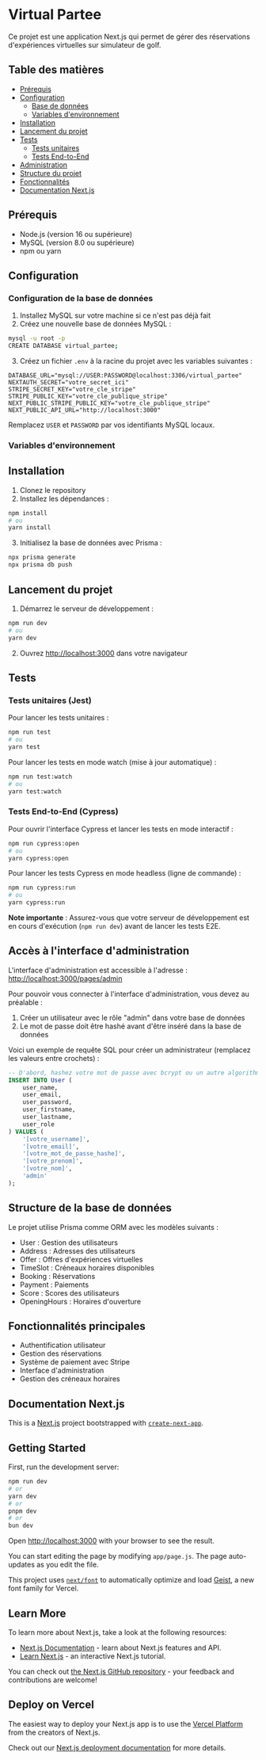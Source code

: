 # Virtual Partee

Ce projet est une application Next.js qui permet de gérer des réservations d'expériences virtuelles sur simulateur de golf.

## Table des matières

- [Prérequis](#prérequis)
- [Configuration](#configuration)
  - [Base de données](#configuration-de-la-base-de-données)
  - [Variables d'environnement](#variables-denvironnement)
- [Installation](#installation)
- [Lancement du projet](#lancement-du-projet)
- [Tests](#tests)
  - [Tests unitaires](#tests-unitaires-jest)
  - [Tests End-to-End](#tests-end-to-end-cypress)
- [Administration](#accès-à-linterface-dadministration)
- [Structure du projet](#structure-de-la-base-de-données)
- [Fonctionnalités](#fonctionnalités-principales)
- [Documentation Next.js](#documentation-nextjs)

## Prérequis

- Node.js (version 16 ou supérieure)
- MySQL (version 8.0 ou supérieure)
- npm ou yarn

## Configuration

### Configuration de la base de données

1. Installez MySQL sur votre machine si ce n'est pas déjà fait
2. Créez une nouvelle base de données MySQL :

```bash
mysql -u root -p
CREATE DATABASE virtual_partee;
```

3. Créez un fichier `.env` à la racine du projet avec les variables suivantes :

```
DATABASE_URL="mysql://USER:PASSWORD@localhost:3306/virtual_partee"
NEXTAUTH_SECRET="votre_secret_ici"
STRIPE_SECRET_KEY="votre_cle_stripe"
STRIPE_PUBLIC_KEY="votre_cle_publique_stripe"
NEXT_PUBLIC_STRIPE_PUBLIC_KEY="votre_cle_publique_stripe"
NEXT_PUBLIC_API_URL="http://localhost:3000"
```

Remplacez `USER` et `PASSWORD` par vos identifiants MySQL locaux.

### Variables d'environnement

## Installation

1. Clonez le repository
2. Installez les dépendances :

```bash
npm install
# ou
yarn install
```

3. Initialisez la base de données avec Prisma :

```bash
npx prisma generate
npx prisma db push
```

## Lancement du projet

1. Démarrez le serveur de développement :

```bash
npm run dev
# ou
yarn dev
```

2. Ouvrez [http://localhost:3000](http://localhost:3000) dans votre navigateur

## Tests

### Tests unitaires (Jest)

Pour lancer les tests unitaires :

```bash
npm run test
# ou
yarn test
```

Pour lancer les tests en mode watch (mise à jour automatique) :

```bash
npm run test:watch
# ou
yarn test:watch
```

### Tests End-to-End (Cypress)

Pour ouvrir l'interface Cypress et lancer les tests en mode interactif :

```bash
npm run cypress:open
# ou
yarn cypress:open
```

Pour lancer les tests Cypress en mode headless (ligne de commande) :

```bash
npm run cypress:run
# ou
yarn cypress:run
```

**Note importante** : Assurez-vous que votre serveur de développement est en cours d'exécution (`npm run dev`) avant de lancer les tests E2E.

## Accès à l'interface d'administration

L'interface d'administration est accessible à l'adresse : [http://localhost:3000/pages/admin](http://localhost:3000/pages/admin)

Pour pouvoir vous connecter à l'interface d'administration, vous devez au préalable :

1. Créer un utilisateur avec le rôle "admin" dans votre base de données
2. Le mot de passe doit être hashé avant d'être inséré dans la base de données

Voici un exemple de requête SQL pour créer un administrateur (remplacez les valeurs entre crochets) :

```sql
-- D'abord, hashez votre mot de passe avec bcrypt ou un autre algorithme de hachage sécurisé
INSERT INTO User (
    user_name,
    user_email,
    user_password,
    user_firstname,
    user_lastname,
    user_role
) VALUES (
    '[votre_username]',
    '[votre_email]',
    '[votre_mot_de_passe_hashe]',
    '[votre_prenom]',
    '[votre_nom]',
    'admin'
);
```

## Structure de la base de données

Le projet utilise Prisma comme ORM avec les modèles suivants :

- User : Gestion des utilisateurs
- Address : Adresses des utilisateurs
- Offer : Offres d'expériences virtuelles
- TimeSlot : Créneaux horaires disponibles
- Booking : Réservations
- Payment : Paiements
- Score : Scores des utilisateurs
- OpeningHours : Horaires d'ouverture

## Fonctionnalités principales

- Authentification utilisateur
- Gestion des réservations
- Système de paiement avec Stripe
- Interface d'administration
- Gestion des créneaux horaires

## Documentation Next.js

This is a [Next.js](https://nextjs.org) project bootstrapped with [`create-next-app`](https://github.com/vercel/next.js/tree/canary/packages/create-next-app).

## Getting Started

First, run the development server:

```bash
npm run dev
# or
yarn dev
# or
pnpm dev
# or
bun dev
```

Open [http://localhost:3000](http://localhost:3000) with your browser to see the result.

You can start editing the page by modifying `app/page.js`. The page auto-updates as you edit the file.

This project uses [`next/font`](https://nextjs.org/docs/app/building-your-application/optimizing/fonts) to automatically optimize and load [Geist](https://vercel.com/font), a new font family for Vercel.

## Learn More

To learn more about Next.js, take a look at the following resources:

- [Next.js Documentation](https://nextjs.org/docs) - learn about Next.js features and API.
- [Learn Next.js](https://nextjs.org/learn) - an interactive Next.js tutorial.

You can check out [the Next.js GitHub repository](https://github.com/vercel/next.js) - your feedback and contributions are welcome!

## Deploy on Vercel

The easiest way to deploy your Next.js app is to use the [Vercel Platform](https://vercel.com/new?utm_medium=default-template&filter=next.js&utm_source=create-next-app&utm_campaign=create-next-app-readme) from the creators of Next.js.

Check out our [Next.js deployment documentation](https://nextjs.org/docs/app/building-your-application/deploying) for more details.
